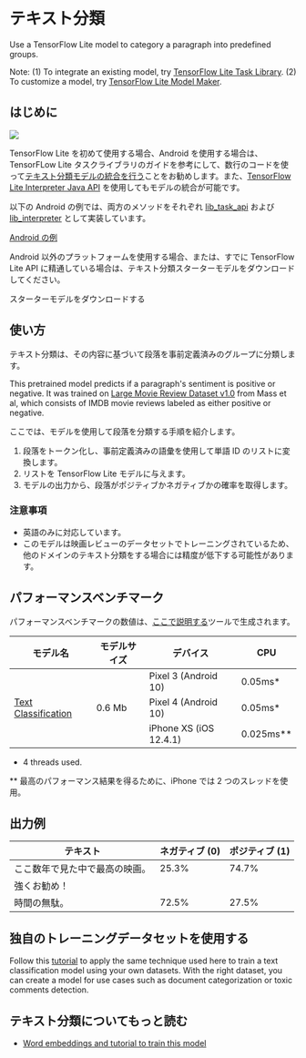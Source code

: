 # テキスト分類

Use a TensorFlow Lite model to category a paragraph into predefined groups.

Note: (1) To integrate an existing model, try [TensorFlow Lite Task Library](https://www.tensorflow.org/lite/inference_with_metadata/task_library/nl_classifier). (2) To customize a model, try [TensorFlow Lite Model Maker](https://www.tensorflow.org/lite/models/modify/model_maker/text_classification).

## はじめに

<img src="images/screenshot.gif" class="attempt-right" style="max-width: 300px">

TensorFlow Lite を初めて使用する場合、Android を使用する場合は、TensorFLow Lite タスクライブラリのガイドを参考にして、数行のコードを使って[テキスト分類モデルの統合を行う](../../inference_with_metadata/task_library/nl_classifier)ことをお勧めします。また、[TensorFlow Lite Interpreter Java API](../../guide/inference#load_and_run_a_model_in_java) を使用してもモデルの統合が可能です。

以下の Android の例では、両方のメソッドをそれぞれ [lib_task_api](https://github.com/tensorflow/examples/tree/master/lite/examples/text_classification/android/lib_task_api) および [lib_interpreter](https://github.com/tensorflow/examples/tree/master/lite/examples/text_classification/android/lib_interpreter) として実装しています。

<a class="button button-primary" href="https://github.com/tensorflow/examples/tree/master/lite/examples/text_classification/android">Android の例</a>

Android 以外のプラットフォームを使用する場合、または、すでに TensorFlow Lite API に精通している場合は、テキスト分類スターターモデルをダウンロードしてください。

スターターモデルをダウンロードする

## 使い方

テキスト分類は、その内容に基づいて段落を事前定義済みのグループに分類します。

This pretrained model predicts if a paragraph's sentiment is positive or negative. It was trained on [Large Movie Review Dataset v1.0](http://ai.stanford.edu/~amaas/data/sentiment/) from Mass et al, which consists of IMDB movie reviews labeled as either positive or negative.

ここでは、モデルを使用して段落を分類する手順を紹介します。

1. 段落をトークン化し、事前定義済みの語彙を使用して単語 ID のリストに変換します。
2. リストを TensorFlow Lite モデルに与えます。
3. モデルの出力から、段落がポジティブかネガティブかの確率を取得します。

### 注意事項

- 英語のみに対応しています。
- このモデルは映画レビューのデータセットでトレーニングされているため、他のドメインのテキスト分類をする場合には精度が低下する可能性があります。

## パフォーマンスベンチマーク

パフォーマンスベンチマークの数値は、[ここで説明する](https://www.tensorflow.org/lite/performance/benchmarks)ツールで生成されます。

<table>
  <thead>
    <tr>
      <th>モデル名</th>
      <th>モデルサイズ</th>
      <th>デバイス</th>
      <th>CPU</th>
    </tr>
  </thead>
  <tr>
    <td rowspan="3">
      <a href="https://storage.googleapis.com/download.tensorflow.org/models/tflite/text_classification/text_classification_v2.tflite">Text Classification</a>
    </td>
    <td rowspan="3">       0.6 Mb     </td>
    <td>Pixel 3 (Android 10)</td>
    <td>0.05ms*</td>
  </tr>
   <tr>
     <td>Pixel 4 (Android 10)</td>
    <td>0.05ms*</td>
  </tr>
   <tr>
     <td>iPhone XS (iOS 12.4.1)</td>
    <td>0.025ms**</td>
  </tr>
</table>

* 4 threads used.

** 最高のパフォーマンス結果を得るために、iPhone では 2 つのスレッドを使用。

## 出力例

テキスト | ネガティブ (0) | ポジティブ (1)
--- | --- | ---
ここ数年で見た中で最高の映画。 | 25.3% | 74.7%
強くお勧め！ |  |
時間の無駄。 | 72.5% | 27.5%

## 独自のトレーニングデータセットを使用する

Follow this [tutorial](https://www.tensorflow.org/lite/models/modify/model_maker/text_classification) to apply the same technique used here to train a text classification model using your own datasets. With the right dataset, you can create a model for use cases such as document categorization or toxic comments detection.

## テキスト分類についてもっと読む

- [Word embeddings and tutorial to train this model](https://www.tensorflow.org/tutorials/text/word_embeddings)
